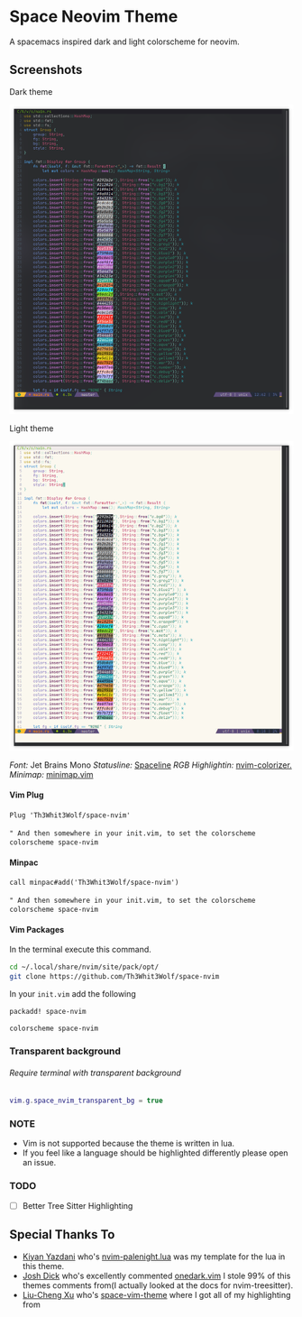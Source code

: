 # Space Neovim Theme

A spacemacs inspired dark and light colorscheme for neovim.

## Screenshots

Dark theme

![dark theme](assets/dark.png)

Light theme

![light theme](assets/light.png)

*Font:* Jet Brains Mono
*Statusline:* [Spaceline](https://github.com/glepnir/spaceline.vim)
*RGB Highlightin:* [nvim-colorizer.](https://github.com/norcalli/nvim-colorizer.lua)
*Minimap:* [minimap.vim](https://github.com/wfxr/minimap.vim)

#### Vim Plug

```vim
Plug 'Th3Whit3Wolf/space-nvim'

" And then somewhere in your init.vim, to set the colorscheme
colorscheme space-nvim
```

#### Minpac

```vim
call minpac#add('Th3Whit3Wolf/space-nvim')

" And then somewhere in your init.vim, to set the colorscheme
colorscheme space-nvim
```

#### Vim Packages

In the terminal execute this command.

```sh
cd ~/.local/share/nvim/site/pack/opt/
git clone https://github.com/Th3Whit3Wolf/space-nvim
```

In your `init.vim` add the following

```vim
packadd! space-nvim
```

```vim
colorscheme space-nvim
```

### Transparent background

###### Require terminal with transparent background

```lua
vim.g.space_nvim_transparent_bg = true
```
### NOTE

- Vim is not supported because the theme is written in lua.
- If you feel like a language should be highlighted differently please open an issue.

### TODO

- [ ] Better Tree Sitter Highlighting

## Special Thanks To

- [Kiyan Yazdani](https://github.com/kyazdani42) who's [nvim-palenight.lua](https://github.com/kyazdani42/nvim-palenight.lua) was my template for the lua in this theme.
- [Josh Dick](https://github.com/joshdick) who's excellently commented [onedark.vim](https://github.com/joshdick/onedark.vim) I stole 99% of this themes comments from(I actually looked at the docs for nvim-treesitter).
- [Liu-Cheng Xu](https://github.com/liuchengxu) who's [space-vim-theme](https://github.com/liuchengxu/space-vim-theme) where I got all of my highlighting from

